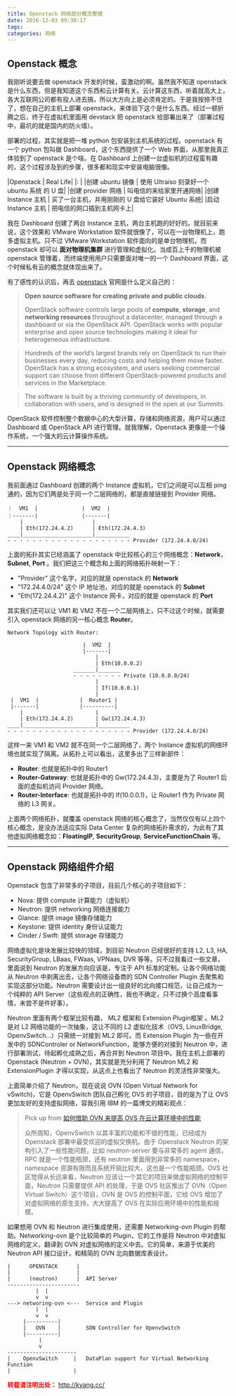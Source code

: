 ```yaml
---
title: Openstack 网络部分概念整理
date: 2016-12-03 09:30:17
tags:
categories: 网络
---
```

## Openstack 概念

我刚听说要去做 openstack 开发的时候，蛮激动的啊。虽然我不知道 openstack 是什么东西，但是我知道这个东西和云计算有关。云计算这东西，听着就高大上，各大互联网公司都有投人进去搞，所以大方向上是必须肯定的。于是我按捺不住了，想在自己的主机上部署 openstack，来体验下这个是什么东西。经过一顿折腾之后，终于在虚拟机里面用 devstack 把 openstack 给部署出来了（部署过程中，最坑的就是国内的防火墙）。

部署的过程，其实就是把一堆 python 包安装到主机系统的过程。openstack 有一个 python 包叫做 Dashboard，这个东西提供了一个 Web 界面，从那里我真正体验到了 openstack 是个啥。在 Dashboard 上创建一台虚拟机的过程蛮有趣的，这个过程涉及到的步骤，很多都和现实中安装电脑很像。

|Openstack         | Real Life|
|:                 |
|创建 ubuntu 镜像   | 使用 Ultraiso 刻录好一个 ubuntu 系统 的 U 盘|
|创建 provider 网络 | 叫电信的来给家里开通网络|
|创建 Instance 主机 | 买了一台主机，并用刚刚的 U 盘给它装好 Ubuntu 系统|
|启动 Instance 主机 | 把电信的网口插到主机网卡上|

我在 Dashboard 创建了两台 Instance 主机，两台主机跑的好好的。就目前来说，这个效果和 VMware Workstation 软件就很像了，可以在一台物理机上，跑多虚拟主机。只不过 VMware Workstation 软件面向的是单台物理机，而 openstack 却可以 **面对物理机集群** 进行管理和虚拟化。当成百上千的物理机被 openstack 管理着，而终端使用用户只需要面对唯一的一个 Dashboard 界面，这个时候私有云的概念就体现出来了。

有了感性的认识后，再去 [openstack](https://www.openstack.org/) 官网是什么定义自己的：
> **Open source software for creating private and public clouds.**
>
> OpenStack software controls large pools of **compute**, **storage**, and **networking resources** throughout a datacenter, managed through a dashboard or via the OpenStack API. OpenStack works with popular enterprise and open source technologies making it ideal for heterogeneous infrastructure.

>Hundreds of the world’s largest brands rely on OpenStack to run their businesses every day, reducing costs and helping them move faster. OpenStack has a strong ecosystem, and users seeking commercial support can choose from different OpenStack-powered products and services in the Marketplace.

>The software is built by a thriving community of developers, in collaboration with users, and is designed in the open at our Summits.

OpenStack 软件控制整个数据中心的大型计算，存储和网络资源，用户可以通过 Dashboard 或 OpenStack API 进行管理。就我理解，Openstack 更像是一个操作系统，一个强大的云计算操作系统。

<!-- more-->

--------

## Openstack 网络概念

我前面通过 Dashboard 创建的两个 Instance 虚拟机，它们之间是可以互相 ping 通的，因为它们两是处于同一个二层网络的，都是直接链接到 Provider 网络。

```
｜  VM1  |              |  VM2  |
｜-------|              |-------|
    |                      |
    | Eth(172.24.4.2)      | Eth(172.24.4.3)
____|______________________|___________
- - - - - - - - - - - - - - - - - - - - Provider (172.24.4.0/24)
```

上面的拓扑其实已经涵盖了 openstack 中比较核心的三个网络概念：**Network**，**Subnet**, **Port** 。我们把这三个概念和上面的网络拓扑映射一下：

- "Provider" 这个名字，对应的就是 openstack 的 **Network**
- "172.24.4.0/24" 这个 IP 地址池，对应的就是 openstack 的 **Subnet**
- "Eth(172.24.4.2)" 这个 Instance 网卡，对应的就是 openstack 的 **Port**

其实我们还可以让 VM1 和 VM2 不在一个二层网络上，只不过这个时候，就需要引入 openstack 网络的另一核心概念 **Router**。

```
Network Topology with Router:

                        |  VM2  |
                        |-------|
                            |
                            | Eth(10.0.0.2)
                     _______|_______
                     - - - - - - - - Private (10.0.0.0/24)
                            |
                            | If(10.0.0.1)
                            |
 |  VM1  |             |  Router1 |
 |-------|             |----------|
    |                       |
    | Eth(172.24.4.2)       | Gw(172.24.4.3)
____|_______________________|__________
- - - - - - - - - - - - - - - - - - - - Provider (172.24.4.0/24)
```

这样一来 VM1 和 VM2 就不在同一个二层网络了，两个 Instance 虚拟机的网络环境也就实现了隔离。从拓扑上可以看出，这里多出了三样新部件：

- **Router**: 也就是拓扑中的 Router1
- **Router-Gateway**: 也就是拓扑中的 Gw(172.24.4.3)，主要是为了 Router1 后面的虚拟机访问 Provider 网络。
- **Router-Interface**: 也就是拓扑中的 If(10.0.0.1)，让 Router1 作为 Private 网络的 L3 网关。

上面两个网络拓扑，就覆盖 openstack 网络的核心概念了，当然仅仅有以上四个核心概念，是没办法适应实际 Data Center 复杂的网络拓扑需求的，为此有了其他虚拟网络概念如：**FloatingIP**, **SecurityGroup**, **ServiceFunctionChain** 等。

--------

## Openstack 网络组件介绍

Openstack 包含了非常多的子项目，目前几个核心的子项目如下：

- Nova: 提供 compute 计算能力（虚拟机）
- Neutron: 提供 networking 网络连接能力
- Glance: 提供 image 镜像存储能力
- Keystone: 提供 identity 身份认证能力
- Cinder / Swift: 提供 storage 存储能力

网络虚拟化是块发展比较快的领域，到目前 Neutron 已经很好的支持 L2, L3, HA, SecurityGroup, LBaas, FWaas, VPNaas, DVR 等等。只不过我看过一些文章，里面说到 Neutron 的发展方向应该是，专注于 API 标准的定制。让各个网络功能从 Neutron 中剥离出去，让各个网络设备商的 SDN Controller Plugin 去聚焦和实现这部分功能。Neutron 需要设计出一组良好的北向接口规范，让自己成为一个纯粹的 API Server（这些观点的正确性，我也不确定，只不过换个高度看事情，未尝不是件好事）。

Neutron 里面有两个框架比较有趣， ML2 框架和 Extension Plugin框架 。ML2 是对 L2 网络功能的一次抽象，这让不同的 L2 虚拟化技术（OVS, LinuxBridge, OpenvSwitch...）只需统一对接到 ML2 即可。而 Extension Plugin 为一些在开发中的 SDNControler or NetworkFunction，能够方便的对接到 Neutron 中，进行部署测试，待起孵化成熟之后，再合并到 Neutron 项目中。我在主机上部署的 Openstack (Neutron + OVN)，其实就是充分利用了 Neutron ML2 和 ExtensionPlugin 才得以实现，从这点上也看出了 Neutron 的灵活性非常强大。

上面简单介绍了 Neutron，现在说说 OVN (Open Virtual Network for vSwitch)，它是 OpenvSwitch 团队自己孵化 OVS 的子项目，目的是为了让 OVS 更加友好的支持虚拟网络，容我引用 IBM 的一篇博文的精彩观点：

> Pick up from [如何借助 OVN 来提高 OVS 在云计算环境中的性能](http://www.ibm.com/developerworks/cn/cloud/library/1603-ovn-ovs-openvswitch/index.html)
>
>众所周知，OpenvSwitch 以其丰富的功能和不错的性能，已经成为 Openstack 部署中最受欢迎的虚拟交换机。由于 Openstack Neutron 的架构引入了一些性能问题，比如 neutron-server 要与非常多的 agent 通信，RPC 就是一个性能瓶颈，还有 neutron 里面用到非常多的 namespace，namespace 资源有限而且系统开销比较大，这也是一个性能瓶颈。OVS 社区觉得从长远来看，Neutron 应该让一个其它的项目来做虚拟网络的控制平面，Neutron 只需要提供 API 的处理，于是 OVS 社区推出了 OVN（Open Virtual Switch）这个项目，OVN 是 OVS 的控制平面，它给 OVS 增加了对虚拟网络的原生支持，大大提高了 OVS 在实际应用环境中的性能和规模。

如果想用 OVN 和 Neutron 进行集成使用，还需要 Networking-ovn Plugin 的帮助。Networking-ovn 是个比较简单的 Plugin，它的工作是将 Neutron 中对虚拟网络的定义，翻译到 OVN 对虚拟网络的定义中去。它的简单，来源于优美的 Neutron API 接口设计，和精简的 OVN 北向数据库表设计。

```
|      OPENSTACK      |
|                     |
|      (neutron)      |  API Server
-----------------------
         |  |
         v  v
---> networing-ovn <---  Service and Plugin
         |  |
         v  v
     |----------|
     |   OVN    |        SDN Controller for OpenvSwitch
     |----------|
          |
          v
----------------------
|    OpenvSwitch     |   DataPlan support for Virtual Networking Function
|                    |
```

<font color="red"> **转载请注明出处：** http://kyang.cc/ </font>
<br>
